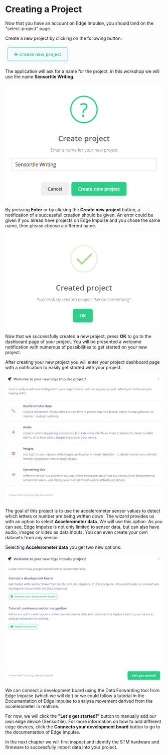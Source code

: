 # Creating a Project

Now that you have an account on Edge Impulse, you should land on the "select-project" page.

Create a new project by clicking on the following button:

![image-20211123094932297](../../../img/create_project.png)

The application will ask for a name for the project, in this workshop we will use the name **Sensortile Writing**.

![image-20211123094932297](../../../img/sensortile_writing_project.png)

By pressing **Enter** or by clicking the **Create new project** button, a notification of a successfull creation should be given. An error could be given if you alread have projects on Edge Impulse and you chose the same name, then please choose a different name.

![image-20211123094932297](../../../img/project_success.png)

Now that we successfully created a new project, press **OK** to go to the dashboard page of your project. You will be presented a welcome notification with numerous of possibilities to get started on your new project.

After creating your new project you will enter your project dashboard page with a notification to easily get started with your project.

![image-20211123094932297](../../../img/ei_wizard.png)

The goal of this project is to use the accelerometer sensor values to detect which letters or number are being written down. The wizard provides us with an option to select **Accelerometer data**. We will use this option. As you can see, Edge Impulse is not only limited to sensor data, but can also have audio, images or video as data inputs. You can even create your own datasets from any sensor.

Selecting **Accelerometer data** you get two new options:

![image-20211123094932297](../../../img/ei_wizard_accelerometer.png)

We can connect a development board using the Data Forwarding tool from Edge Impulse (which we will do!) or we could follow a tutorial in the Documentation of Edge Impulse to analyse movement derived from the accelerometer in realtime.

For now, we will click the **"Let's get started!"** button to manually add our own edge device (Sensortile). For more information on how to add different edge devices, click the **Connecto your development board** button to go to the documentation of Edge Impulse.

In the next chapter we will first inspect and identify the STM hardware and firmware to successfully import data into your project.
